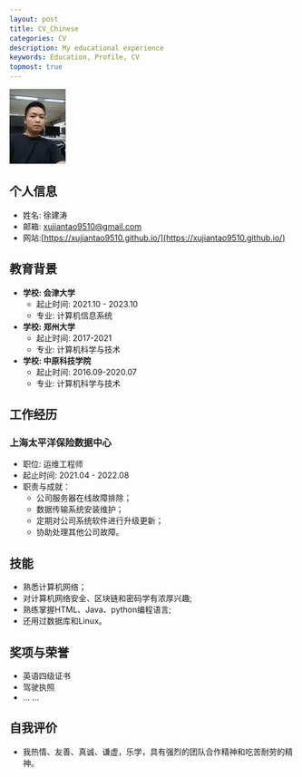 ```yaml
---
layout: post
title: CV_Chinese
categories: CV
description: My educational experience
keywords: Education, Profile, CV
topmost: true
---
```


![](images/XJT.jpg)

## 个人信息
- 姓名:	徐建涛
- 邮箱: xujiantao9510@gmail.com
- 网站:[https://xujiantao9510.github.io/](https://xujiantao9510.github.io/)


## 教育背景
- **学校: 	会津大学**
  - 起止时间:	2021.10 - 2023.10
  - 专业:	计算机信息系统
- **学校: 郑州大学**
  - 起止时间:	2017-2021
  - 专业:	计算机科学与技术
- **学校:	中原科技学院**
  - 起止时间:		2016.09-2020.07
  - 专业: 	计算机科学与技术

## 工作经历
### 上海太平洋保险数据中心
- 职位:	运维工程师
- 起止时间:	2021.04 - 2022.08
- 职责与成就：
  -	 公司服务器在线故障排除；
  -  数据传输系统安装维护；
  -  定期对公司系统软件进行升级更新；
  -  协助处理其他公司故障。

## 技能
- 熟悉计算机网络；
- 对计算机网络安全、区块链和密码学有浓厚兴趣;
- 熟练掌握HTML、Java、python编程语言;
- 还用过数据库和Linux。

## 奖项与荣誉
- 英语四级证书
- 驾驶执照
- ... ...

## 自我评价
- 我热情、友善、真诚、谦虚，乐学，具有强烈的团队合作精神和吃苦耐劳的精神。